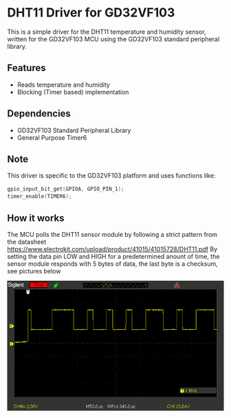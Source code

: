 # DHT11 Driver for GD32VF103

This is a simple driver for the DHT11 temperature and humidity sensor,
written for the GD32VF103 MCU using the GD32VF103 standard peripheral library.

## Features
- Reads temperature and humidity
- Blocking (Timer based) implementation

## Dependencies
- GD32VF103 Standard Peripheral Library
- General Purpose Timer6 


## Note
This driver is specific to the GD32VF103 platform and uses functions like:
```c
gpio_input_bit_get(GPIOA, GPIO_PIN_1);
timer_enable(TIMER6);
```

## How it works
The MCU polls the DHT11 sensor module by following a strict pattern from the datasheet https://www.electrokit.com/upload/product/41015/41015728/DHT11.pdf 
By setting the data pin LOW and HIGH for a predetermined anount of time, the sensor module responds with 5 bytes of data, the last byte is a checksum, see pictures below

![DHT11 sensor](img/SDS00001.BMP)

